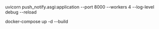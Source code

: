 uvicorn push_notify.asgi:application --port 8000 --workers 4 --log-level debug --reload

docker-compose up -d --build